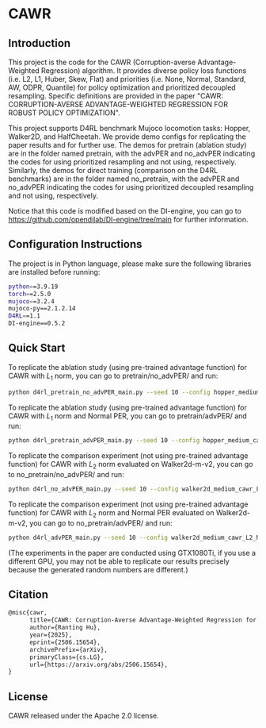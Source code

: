 # CAWR

## Introduction

This project is the code for the CAWR (Corruption-averse Advantage-Weighted Regression) algorithm. It provides diverse policy loss functions (i.e. L2, L1, Huber, Skew, Flat) and priorities (i.e. None, Normal, Standard, AW, ODPR, Quantile) for policy optimization and prioritized decoupled resampling. Specific definitions are provided in the paper "CAWR: CORRUPTION-AVERSE ADVANTAGE-WEIGHTED REGRESSION FOR ROBUST POLICY OPTIMIZATION".

This project supports D4RL benchmark Mujoco locomotion tasks: Hopper, Walker2D, and HalfCheetah. We provide demo configs for replicating the paper results and for further use. The demos for pretrain (ablation study) are in the folder named pretrain, with the advPER and no_advPER indicating the codes for using prioritized resampling and not using, respectively. Similarly, the demos for direct training (comparison on the D4RL benchmarks) are in the folder named no_pretrain, with the advPER and no_advPER indicating the codes for using prioritized decoupled resampling and not using, respectively.

Notice that this code is modified based on the DI-engine, you can go to https://github.com/opendilab/DI-engine/tree/main for further information.

## Configuration Instructions

The project is in Python language, please make sure the following libraries are installed before running:

```bash
python==3.9.19
torch==2.5.0
mujoco==3.2.4
mujoco-py==2.1.2.14
D4RL==1.1
DI-engine==0.5.2
```

## Quick Start

To replicate the ablation study (using pre-trained advantage function) for CAWR with $L_1$ norm, you can go to pretrain/no_advPER/ and run:

```bash
python d4rl_pretrain_no_advPER_main.py --seed 10 --config hopper_medium_cawr_L1_config.py
```

To replicate the ablation study (using pre-trained advantage function) for CAWR with $L_1$ norm and Normal PER, you can go to pretrain/advPER/ and run:

```bash
python d4rl_pretrain_advPER_main.py --seed 10 --config hopper_medium_cawr_L1_Normal_config.py
```

To replicate the comparison experiment (not using pre-trained advantage function) for CAWR with $L_2$ norm evaluated on Walker2d-m-v2, you can go to no_pretrain/no_advPER/ and run:

```bash
python d4rl_no_advPER_main.py --seed 10 --config walker2d_medium_cawr_L2_config.py
```

To replicate the comparison experiment (not using pre-trained advantage function) for CAWR with $L_2$ norm and Normal PER evaluated on Walker2d-m-v2, you can go to no_pretrain/advPER/ and run:

```bash
python d4rl_advPER_main.py --seed 10 --config walker2d_medium_cawr_L2_Normal_config.py
```
(The experiments in the paper are conducted using GTX1080Ti, if you use a different GPU, you may not be able to replicate our results precisely because the generated random numbers are different.)

## Citation

```latex
@misc{cawr,
      title={CAWR: Corruption-Averse Advantage-Weighted Regression for Robust Policy Optimization},
      author={Ranting Hu},
      year={2025},
      eprint={2506.15654},
      archivePrefix={arXiv},
      primaryClass={cs.LG},
      url={https://arxiv.org/abs/2506.15654},
}
```

## License

CAWR released under the Apache 2.0 license.
